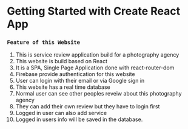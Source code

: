 # Getting Started with Create React App


### `Feature of this Website`

1. This is service review application build for a photography agency
2. This website is build based on React
3. It is a SPA, Single Page Application done with react-router-dom
4. Firebase provide authentication for this website
5. User can login with their email or via Google sign in
6. This website has a real time database
7. Normal user can see other peoples reveiw about this photography agency
8. They can add their own review but they have to login first
9. Logged in user can also add service 
10. Logged in users info will be saved in the database.



